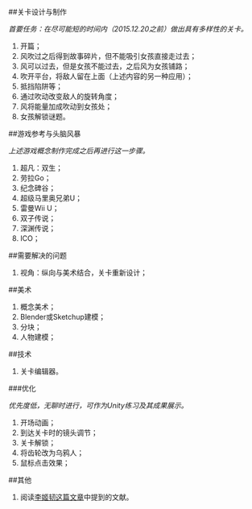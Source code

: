 
##关卡设计与制作

*首要任务：在尽可能短的时间内（2015.12.20之前）做出具有多样性的关卡。*

1. 开篇；
2. 风吹过之后得到故事碎片，但不能吸引女孩直接走过去；
3. 风可以过去，但是女孩不能过去，之后风为女孩铺路；
4. 吹开平台，将敌人留在上面（上述内容的另一种应用）；
5. 抵挡陷阱等；
6. 通过吹动改变敌人的旋转角度；
7. 风将能量加成吹动到女孩处；
8. 女孩解锁谜题。



##游戏参考与头脑风暴

*上述游戏概念制作完成之后再进行这一步骤。*

1. 超凡：双生；
2. 劳拉Go；
3. 纪念碑谷；
4. 超级马里奥兄弟U；
5. 雷曼Wii U；
6. 双子传说；
7. 深渊传说；
8. ICO；


##需要解决的问题

1. 视角：纵向与美术结合，关卡重新设计；

##美术

1. 概念美术；
2. Blender或Sketchup建模；
3. 分块；
4. 人物建模；

##技术

1. 关卡编辑器。

###优化

*优先度低，无聊时进行，可作为Unity练习及其成果展示。*

1. 开场动画；
2. 到达关卡时的镜头调节；
3. 关卡解锁；
4. 将齿轮改为乌鸦人；
5. 鼠标点击效果；

##其他

1. 阅读[李姬韧这篇文章](http://indieace.com/topic/116)中提到的文献。












